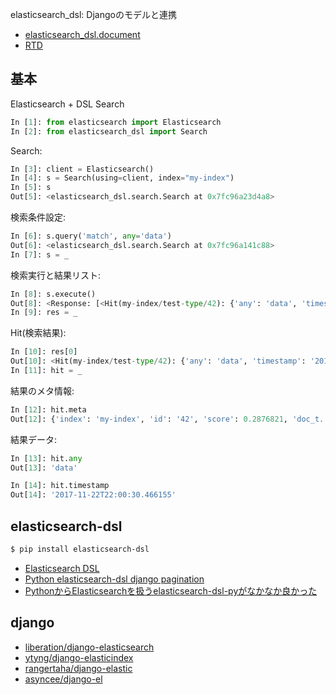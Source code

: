 elasticsearch_dsl: Djangoのモデルと連携

- [elasticsearch_dsl.document](https://github.com/elastic/elasticsearch-dsl-py/blob/master/elasticsearch_dsl/document.py)
- [RTD](http://elasticsearch-dsl.readthedocs.io/)

## 基本

Elasticsearch + DSL Search
~~~py
In [1]: from elasticsearch import Elasticsearch
In [2]: from elasticsearch_dsl import Search
~~~

Search:
~~~py
In [3]: client = Elasticsearch()
In [4]: s = Search(using=client, index="my-index")
In [5]: s
Out[5]: <elasticsearch_dsl.search.Search at 0x7fc96a23d4a8>
~~~

検索条件設定:
~~~py
In [6]: s.query('match', any='data')
Out[6]: <elasticsearch_dsl.search.Search at 0x7fc96a141c88>
In [7]: s = _
~~~

検索実行と結果リスト:
~~~py
In [8]: s.execute()
Out[8]: <Response: [<Hit(my-index/test-type/42): {'any': 'data', 'timestamp': '2017-11-22T22:00:30.466155'}>]>
In [9]: res = _
~~~

Hit(検索結果):

~~~py
In [10]: res[0]
Out[10]: <Hit(my-index/test-type/42): {'any': 'data', 'timestamp': '2017-11-22T22:00:30.466155'}>
In [11]: hit = _
~~~

結果のメタ情報:

~~~py
In [12]: hit.meta
Out[12]: {'index': 'my-index', 'id': '42', 'score': 0.2876821, 'doc_t...}
~~~

結果データ:

~~~py
In [13]: hit.any
Out[13]: 'data'

In [14]: hit.timestamp
Out[14]: '2017-11-22T22:00:30.466155'
~~~

## elasticsearch-dsl

~~~bash
$ pip install elasticsearch-dsl
~~~

- [Elasticsearch DSL](http://elasticsearch-dsl.readthedocs.io/en/latest/)
- [Python elasticsearch-dsl django pagination](http://stackoverflow.com/questions/35880868/python-elasticsearch-dsl-django-pagination)
- [PythonからElasticsearchを扱うelasticsearch-dsl-pyがなかなか良かった](http://bit.ly/2dazJOy)

## django

- [liberation/django-elasticsearch](https://github.com/liberation/django-elasticsearch)
- [ytyng/django-elasticindex](https://github.com/ytyng/django-elasticindex)
-  [rangertaha/django-elastic](https://github.com/rangertaha/django-elastic )
- [asyncee/django-el](https://github.com/asyncee/django-el)
